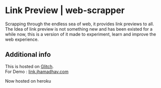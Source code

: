 # Link Preview | web-scrapper

Scrapping through the endless sea of web, it provides link previews to all. </br>
The Idea of link preview is not something new and has been existed for a while now, 
this is a version of it made to experiment, learn and improve the web experience.

## Additional info

This is hosted on [Glitch](https://glitch.com/). </br>
For Demo : [link.jhamadhav.com](https://link.jhamadhav.com)

Now hosted on heroku
